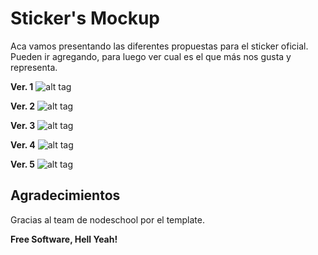 Sticker's Mockup
=========

Aca vamos presentando las diferentes propuestas para el sticker oficial. 
Pueden ir agregando, para luego ver cual es el que más nos gusta y representa.

**Ver. 1**
![alt tag](https://github.com/nodeschool/buenosaires/blob/master/sticker/nodeschool-sticker-arg-ver1.jpg) 

**Ver. 2** 
![alt tag](https://github.com/nodeschool/buenosaires/blob/master/sticker/nodeschool-sticker-arg-ver2.jpg) 

**Ver. 3** 
![alt tag](https://github.com/nodeschool/buenosaires/blob/master/sticker/nodeschool-sticker-arg-ver3.jpg) 

**Ver. 4** 
![alt tag](https://github.com/nodeschool/buenosaires/blob/master/sticker/nodeschool-sticker-arg-ver4.jpg) 

**Ver. 5** 
![alt tag](https://github.com/nodeschool/buenosaires/blob/master/sticker/nodeschool-sticker-arg-ver5.jpg) 

Agradecimientos
----

Gracias al team de nodeschool por el template.


**Free Software, Hell Yeah!**

